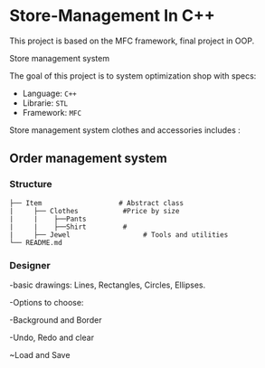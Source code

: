 # Store-Management In C++
This project is based on the MFC framework, final project in OOP.

Store management system

The goal of this project is to system optimization shop with specs:
* Language: `C++` 
* Librarie: `STL` 
* Framework: `MFC` 


Store management system clothes and accessories includes :

## Order management system


### Structure

    ├── Item                   # Abstract class
    |     ├── Clothes           #Price by size
    |     |    ├──Pants                     
    |     |    ├──Shirt         # 
    |     ├── Jewel                  # Tools and utilities
    └── README.md

 
### Designer
-basic drawings: Lines, Rectangles, Circles, Ellipses. 


-Options to choose:

-Background and Border


-Undo, Redo and clear

~Load and Save
